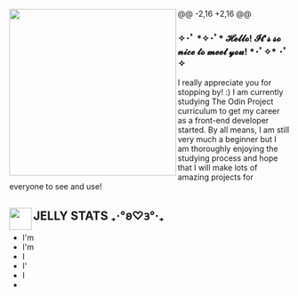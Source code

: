 @@ -2,16 +2,16 @@
<img align="left" src="[https://i.pinimg.com/originals/d9/cb/5c/d9cb5cd1f0183ffc8fd0b957803fa231.gif](https://64.media.tumblr.com/d103eb823dce2842c673f409f036857b/tumblr_mzx9wrdwFa1snc5kxo1_1280.gif)" width="300px">

<h3> ✧･ﾟ *✧･ﾟ* 𝓗𝓮𝓵𝓵𝓸! 𝓘𝓽'𝓼 𝓼𝓸 𝓷𝓲𝓬𝓮 𝓽𝓸 𝓶𝓮𝓮𝓽 𝔂𝓸𝓾! *･ﾟ✧* ･ﾟ✧ </h3>
I really appreciate you for stopping by! :) I am currently studying The Odin Project curriculum to get my career as a front-end developer started. By all means, I am still very much a beginner but I am thoroughly enjoying the studying process and hope that I will make lots of amazing projects for everyone to see and use!


## <img align="left" src="https://i.gifer.com/embedded/download/Mc28.gif" width="40px"> JELLY STATS ₊‧°𐐪♡𐑂°‧₊



- I'm 
- I'm
- I 
- I'
- I
- 
 <p /> 
<br clear="left"/>
